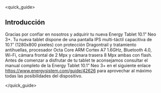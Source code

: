 <quick_guide>
## Introducción

Gracias por confiar en nosotros y adquirir tu nueva Energy Tablet 10.1” Neo 3+. Tu nueva tablet dispone de una pantalla IPS multi-táctil capacitiva de 10.1” (1280x800 píxeles) con protección Dragontrail y tratamiento antihuellas, procesador Octa Core ARM Cortex A7 1.6GHz, Bluetooth 4.0, Wi-Fi, cámara frontal de 2 Mpx y cámara trasera 8 Mpx ambas con flash.
Antes de comenzar a disfrutar de tu tablet te aconsejamos consultar el manual completo de la Energy Tablet 10.1” Neo 3+ en el siguiente enlace https://www.energysistem.com/guide/42626 para aprovechar al máximo todas las posibilidades del dispositivo.

</quick_guide>



